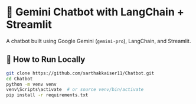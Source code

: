 # 🤖 Gemini Chatbot with LangChain + Streamlit

A chatbot built using Google Gemini (`gemini-pro`), LangChain, and Streamlit.

## 🚀 How to Run Locally

```bash
git clone https://github.com/sarthakkaiser11/Chatbot.git
cd Chatbot
python -m venv venv
venv\Scripts\activate  # or source venv/bin/activate
pip install -r requirements.txt
